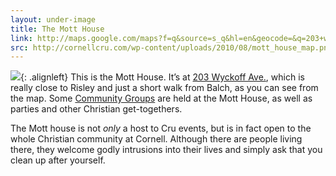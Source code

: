 ```yaml
---
layout: under-image
title: The Mott House
link: http://maps.google.com/maps?f=q&source=s_q&hl=en&geocode=&q=203+wyckoff+ave,+ithaca,+ny&sll=42.453585,-76.485726&sspn=0.011906,0.019011&g=thurston+ave,+ithaca,+ny&ie=UTF8&hq=&hnear=203+Wyckoff+Ave,+Ithaca,+Tompkins,+New+York+14850&ll=42.453849,-76.48157&spn=0.002976,0.006797&t=h&z=18
src: http://cornellcru.com/wp-content/uploads/2010/08/mott_house_map.png
---
```

[![](http://cornellcru.com/wp-content/uploads/2010/08/mott_house-300x225.jpg)](http://cornellcru.com/wp-content/uploads/2010/08/mott_house.jpg){: .alignleft} This is the Mott House. It&#8217;s at [203 Wyckoff Ave.](http://maps.google.com/maps?f=q&amp;source=s_q&amp;hl=en&amp;geocode=&amp;q=203+wyckoff+ave,+ithaca,+ny&amp;sll=42.453585,-76.485726&amp;sspn=0.011906,0.019011&amp;g=thurston+ave,+ithaca,+ny&amp;ie=UTF8&amp;hq=&amp;hnear=203+Wyckoff+Ave,+Ithaca,+Tompkins,+New+York+14850&amp;ll=42.453849,-76.48157&amp;spn=0.002976,0.006797&amp;t=h&amp;z=18), which is really close to Risley and just a short walk from Balch, as you can see from the map. Some [Community Groups](http://cornellcru.com/community-groups) are held at the Mott House, as well as parties and other Christian get-togethers.

The Mott house is not *only* a host to Cru events, but is in fact open to the whole Christian community at Cornell. Although there are people living there, they welcome godly intrusions into their lives and simply ask that you clean up after yourself.
